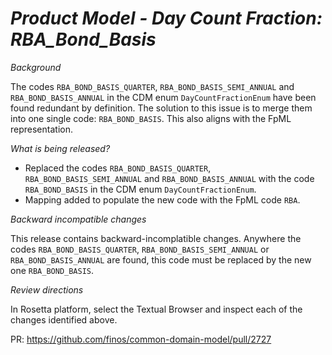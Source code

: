 # _Product Model - Day Count Fraction: RBA_Bond_Basis_

_Background_

The codes `RBA_BOND_BASIS_QUARTER`, `RBA_BOND_BASIS_SEMI_ANNUAL` and `RBA_BOND_BASIS_ANNUAL` in the CDM enum `DayCountFractionEnum` have been found redundant by definition. The solution to this issue is to merge them into one single code: `RBA_BOND_BASIS`. This also aligns with the FpML representation.

_What is being released?_

   - Replaced the codes `RBA_BOND_BASIS_QUARTER`, `RBA_BOND_BASIS_SEMI_ANNUAL` and `RBA_BOND_BASIS_ANNUAL` with the code `RBA_BOND_BASIS` in the CDM enum `DayCountFractionEnum`.
   - Mapping added to populate the new code with the FpML code `RBA`.

_Backward incompatible changes_

This release contains backward-incomplatible changes. Anywhere the codes `RBA_BOND_BASIS_QUARTER`, `RBA_BOND_BASIS_SEMI_ANNUAL` or `RBA_BOND_BASIS_ANNUAL` are found, this code must be replaced by the new one `RBA_BOND_BASIS`.

_Review directions_

In Rosetta platform, select the Textual Browser and inspect each of the changes identified above.

PR: https://github.com/finos/common-domain-model/pull/2727
